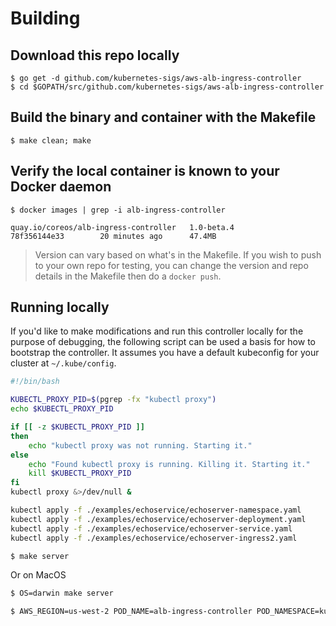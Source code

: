 # Building

## Download this repo locally

```
$ go get -d github.com/kubernetes-sigs/aws-alb-ingress-controller
$ cd $GOPATH/src/github.com/kubernetes-sigs/aws-alb-ingress-controller
```

## Build the binary and container with the Makefile

```
$ make clean; make
```

## Verify the local container is known to your Docker daemon

```
$ docker images | grep -i alb-ingress-controller

quay.io/coreos/alb-ingress-controller   1.0-beta.4         78f356144e33        20 minutes ago      47.4MB
```

> Version can vary based on what's in the Makefile. If you wish to push to your own repo for testing, you can change the version and repo details in the Makefile then do a `docker push`.

## Running locally

If you'd like to make modifications and run this controller locally for the purpose of debugging, the following script can be used a basis for how to bootstrap the controller. It assumes you have a default kubeconfig for your cluster at `~/.kube/config`.

```bash
#!/bin/bash

KUBECTL_PROXY_PID=$(pgrep -fx "kubectl proxy")
echo $KUBECTL_PROXY_PID

if [[ -z $KUBECTL_PROXY_PID ]]
then
    echo "kubectl proxy was not running. Starting it."
else
    echo "Found kubectl proxy is running. Killing it. Starting it."
    kill $KUBECTL_PROXY_PID
fi
kubectl proxy &>/dev/null &

kubectl apply -f ./examples/echoservice/echoserver-namespace.yaml
kubectl apply -f ./examples/echoservice/echoserver-deployment.yaml
kubectl apply -f ./examples/echoservice/echoserver-service.yaml
kubectl apply -f ./examples/echoservice/echoserver-ingress2.yaml
```

```bash
$ make server
```

Or on MacOS

```bash
$ OS=darwin make server
```

```bash
$ AWS_REGION=us-west-2 POD_NAME=alb-ingress-controller POD_NAMESPACE=kube-system go run cmd/main.go --apiserver-host=http://localhost:8001 --cluster-name=devcluster
```
